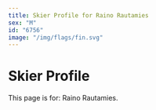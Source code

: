 ```yaml
---
title: Skier Profile for Raino Rautamies
sex: "M"
id: "6756"
image: "/img/flags/fin.svg" 
---
```


# Skier Profile

This page is for: Raino Rautamies.
    